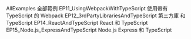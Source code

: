 AllExamples						              全部範例
EP11_UsingWebpackWithTypeScript	    使用帶有 TypeScript 的 Webpack
EP12_3rdPartyLibrariesAndTypeScript 第三方庫 和 TypeScript
EP14_ReactAndTypeScript             React 和 TypeScript
EP15_Node.js_ExpressAndTypeScript   Node.js Express 和 TypeScript